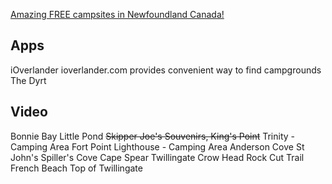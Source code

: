 [Amazing FREE campsites in Newfoundland Canada!](https://www.youtube.com/watch?v=hQs5VtT49Oo)

## Apps
iOverlander
ioverlander.com provides convenient way to find campgrounds 
The Dyrt

## Video
Bonnie Bay Little Pond
~~Skipper Joe's Souvenirs, King's Point~~
Trinity - Camping Area
Fort Point Lighthouse - Camping Area
Anderson Cove
St John's
Spiller's Cove
Cape Spear
Twillingate
Crow Head
Rock Cut Trail
French Beach
Top of Twillingate


